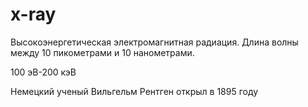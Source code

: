 # x-ray
Высокоэнергетическая электромагнитная радиация. Длина волны между 10 пикометрами и 10 нанометрами.

100 эВ-200 кэВ

Немецкий ученый Вильгельм Рентген открыл в 1895 году